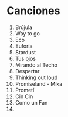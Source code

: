 # Canciones

1. Brújula
2. Way to go
3. Eco
4. Euforia
5. Stardust
6. Tus ojos 
7. Mirando al Techo
9. Despertar
10. Thinking out loud
11. Promiseland - Mika
12. Prometí 
13. Cin Cin 
14. Como un Fan
15. 